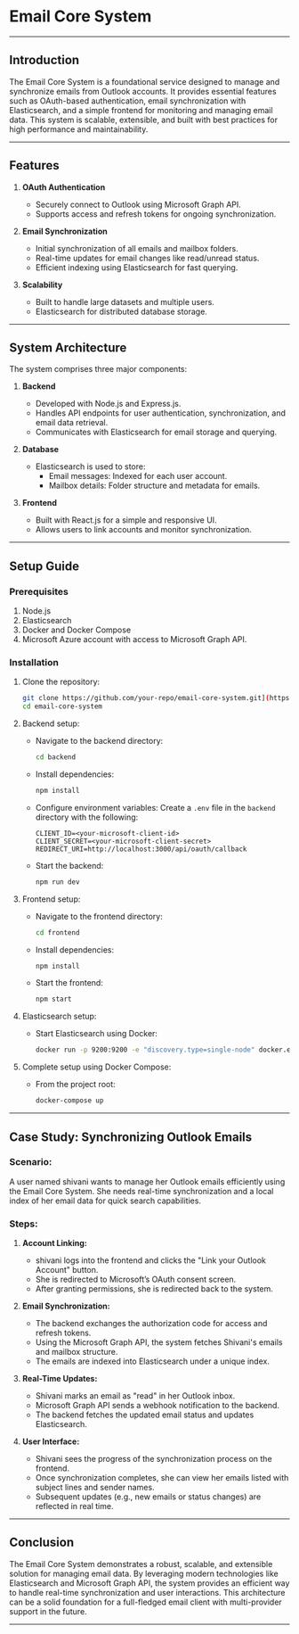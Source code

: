 # Email Core System

---

## Introduction

The Email Core System is a foundational service designed to manage and synchronize emails from Outlook accounts. It provides essential features such as OAuth-based authentication, email synchronization with Elasticsearch, and a simple frontend for monitoring and managing email data. This system is scalable, extensible, and built with best practices for high performance and maintainability.

---

## Features

1. **OAuth Authentication**
   - Securely connect to Outlook using Microsoft Graph API.
   - Supports access and refresh tokens for ongoing synchronization.

2. **Email Synchronization**
   - Initial synchronization of all emails and mailbox folders.
   - Real-time updates for email changes like read/unread status.
   - Efficient indexing using Elasticsearch for fast querying.

3. **Scalability**
   - Built to handle large datasets and multiple users.
   - Elasticsearch for distributed database storage.


---

## System Architecture

The system comprises three major components:

1. **Backend**
   - Developed with Node.js and Express.js.
   - Handles API endpoints for user authentication, synchronization, and email data retrieval.
   - Communicates with Elasticsearch for email storage and querying.

2. **Database**
   - Elasticsearch is used to store:
     - Email messages: Indexed for each user account.
     - Mailbox details: Folder structure and metadata for emails.

3. **Frontend**
   - Built with React.js for a simple and responsive UI.
   - Allows users to link accounts and monitor synchronization.

---

## Setup Guide

### Prerequisites

1. Node.js 
2. Elasticsearch
3. Docker and Docker Compose
4. Microsoft Azure account with access to Microsoft Graph API.

### Installation

1. Clone the repository:
   ```bash
   git clone https://github.com/your-repo/email-core-system.git](https://github.com/shivaprasad-kulal/Email-engine-core-system.git
   cd email-core-system
   ```

2. Backend setup:
   - Navigate to the backend directory:
     ```bash
     cd backend
     ```
   - Install dependencies:
     ```bash
     npm install
     ```
   - Configure environment variables:
     Create a `.env` file in the `backend` directory with the following:
     ```env
     CLIENT_ID=<your-microsoft-client-id>
     CLIENT_SECRET=<your-microsoft-client-secret>
     REDIRECT_URI=http://localhost:3000/api/oauth/callback
     ```
   - Start the backend:
     ```bash
     npm run dev
     ```

3. Frontend setup:
   - Navigate to the frontend directory:
     ```bash
     cd frontend
     ```
   - Install dependencies:
     ```bash
     npm install
     ```
   - Start the frontend:
     ```bash
     npm start
     ```

4. Elasticsearch setup:
   - Start Elasticsearch using Docker:
     ```bash
     docker run -p 9200:9200 -e "discovery.type=single-node" docker.elastic.co/elasticsearch/elasticsearch:7.17.3
     ```

5. Complete setup using Docker Compose:
   - From the project root:
     ```bash
     docker-compose up
     ```

---

## Case Study: Synchronizing Outlook Emails

### Scenario:

A user named shivani wants to manage her Outlook emails efficiently using the Email Core System. She needs real-time synchronization and a local index of her email data for quick search capabilities.

### Steps:

1. **Account Linking:**
   - shivani logs into the frontend and clicks the "Link your Outlook Account" button.
   - She is redirected to Microsoft’s OAuth consent screen.
   - After granting permissions, she is redirected back to the system.

2. **Email Synchronization:**
   - The backend exchanges the authorization code for access and refresh tokens.
   - Using the Microsoft Graph API, the system fetches Shivani's emails and mailbox structure.
   - The emails are indexed into Elasticsearch under a unique index.

3. **Real-Time Updates:**
   - Shivani marks an email as "read" in her Outlook inbox.
   - Microsoft Graph API sends a webhook notification to the backend.
   - The backend fetches the updated email status and updates Elasticsearch.

4. **User Interface:**
   - Shivani sees the progress of the synchronization process on the frontend.
   - Once synchronization completes, she can view her emails listed with subject lines and sender names.
   - Subsequent updates (e.g., new emails or status changes) are reflected in real time.

---

## Conclusion

The Email Core System demonstrates a robust, scalable, and extensible solution for managing email data. By leveraging modern technologies like Elasticsearch and Microsoft Graph API, the system provides an efficient way to handle real-time synchronization and user interactions. This architecture can be a solid foundation for a full-fledged email client with multi-provider support in the future.

---
